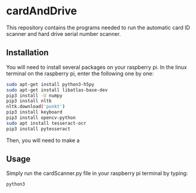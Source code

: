 # cardAndDrive

This repository contains the programs needed to run the automatic card ID scanner and hard drive serial number scanner.

## Installation
You will need to install several packages on your raspberry pi. In the linux terminal on the raspberry pi, enter the following one by one:

```bash
sudo apt-get install python3-h5py
sudo apt-get install libatlas-base-dev
pip3 install -U numpy
pip3 install nltk
nltk.download('punkt')
pip3 install keyboard
pip3 install opencv-python
sudo apt install tesseract-ocr
pip3 install pytesseract
```
Then, you will need to make a 

## Usage
Simply run the cardScanner.py file in your raspberry pi terminal by typing:
```bash
python3 
```
